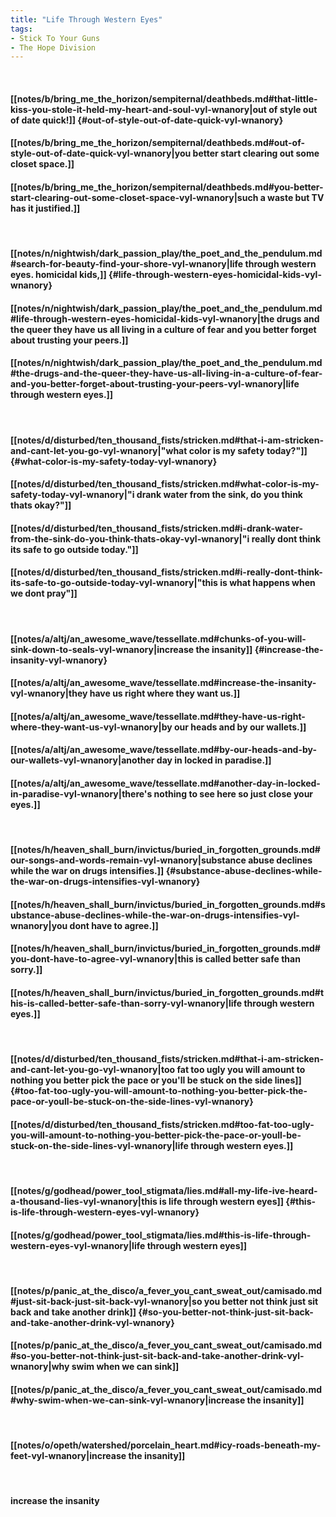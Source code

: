 ```yaml
---
title: "Life Through Western Eyes"
tags:
- Stick To Your Guns
- The Hope Division
---
```

&nbsp;
#### [[notes/b/bring_me_the_horizon/sempiternal/deathbeds.md#that-little-kiss-you-stole-it-held-my-heart-and-soul-vyl-wnanory|out of style out of date quick!]] {#out-of-style-out-of-date-quick-vyl-wnanory}
#### [[notes/b/bring_me_the_horizon/sempiternal/deathbeds.md#out-of-style-out-of-date-quick-vyl-wnanory|you better start clearing out some closet space.]]
#### [[notes/b/bring_me_the_horizon/sempiternal/deathbeds.md#you-better-start-clearing-out-some-closet-space-vyl-wnanory|such a waste but TV has it justified.]]
&nbsp;
#### [[notes/n/nightwish/dark_passion_play/the_poet_and_the_pendulum.md#search-for-beauty-find-your-shore-vyl-wnanory|life through western eyes. homicidal kids,]] {#life-through-western-eyes-homicidal-kids-vyl-wnanory}
#### [[notes/n/nightwish/dark_passion_play/the_poet_and_the_pendulum.md#life-through-western-eyes-homicidal-kids-vyl-wnanory|the drugs and the queer they have us all living in a culture of fear and you better forget about trusting your peers.]]
#### [[notes/n/nightwish/dark_passion_play/the_poet_and_the_pendulum.md#the-drugs-and-the-queer-they-have-us-all-living-in-a-culture-of-fear-and-you-better-forget-about-trusting-your-peers-vyl-wnanory|life through western eyes.]]
&nbsp;
#### [[notes/d/disturbed/ten_thousand_fists/stricken.md#that-i-am-stricken-and-cant-let-you-go-vyl-wnanory|"what color is my safety today?"]] {#what-color-is-my-safety-today-vyl-wnanory}
#### [[notes/d/disturbed/ten_thousand_fists/stricken.md#what-color-is-my-safety-today-vyl-wnanory|"i drank water from the sink, do you think thats okay?"]]
#### [[notes/d/disturbed/ten_thousand_fists/stricken.md#i-drank-water-from-the-sink-do-you-think-thats-okay-vyl-wnanory|"i really dont think its safe to go outside today."]]
#### [[notes/d/disturbed/ten_thousand_fists/stricken.md#i-really-dont-think-its-safe-to-go-outside-today-vyl-wnanory|"this is what happens when we dont pray"]]
&nbsp;
#### [[notes/a/altj/an_awesome_wave/tessellate.md#chunks-of-you-will-sink-down-to-seals-vyl-wnanory|increase the insanity]] {#increase-the-insanity-vyl-wnanory}
#### [[notes/a/altj/an_awesome_wave/tessellate.md#increase-the-insanity-vyl-wnanory|they have us right where they want us.]]
#### [[notes/a/altj/an_awesome_wave/tessellate.md#they-have-us-right-where-they-want-us-vyl-wnanory|by our heads and by our wallets.]]
#### [[notes/a/altj/an_awesome_wave/tessellate.md#by-our-heads-and-by-our-wallets-vyl-wnanory|another day in locked in paradise.]]
#### [[notes/a/altj/an_awesome_wave/tessellate.md#another-day-in-locked-in-paradise-vyl-wnanory|there's nothing to see here so just close your eyes.]]
&nbsp;
#### [[notes/h/heaven_shall_burn/invictus/buried_in_forgotten_grounds.md#our-songs-and-words-remain-vyl-wnanory|substance abuse declines while the war on drugs intensifies.]] {#substance-abuse-declines-while-the-war-on-drugs-intensifies-vyl-wnanory}
#### [[notes/h/heaven_shall_burn/invictus/buried_in_forgotten_grounds.md#substance-abuse-declines-while-the-war-on-drugs-intensifies-vyl-wnanory|you dont have to agree.]]
#### [[notes/h/heaven_shall_burn/invictus/buried_in_forgotten_grounds.md#you-dont-have-to-agree-vyl-wnanory|this is called better safe than sorry.]]
#### [[notes/h/heaven_shall_burn/invictus/buried_in_forgotten_grounds.md#this-is-called-better-safe-than-sorry-vyl-wnanory|life through western eyes.]]
&nbsp;
#### [[notes/d/disturbed/ten_thousand_fists/stricken.md#that-i-am-stricken-and-cant-let-you-go-vyl-wnanory|too fat too ugly you will amount to nothing you better pick the pace or you'll be stuck on the side lines]] {#too-fat-too-ugly-you-will-amount-to-nothing-you-better-pick-the-pace-or-youll-be-stuck-on-the-side-lines-vyl-wnanory}
#### [[notes/d/disturbed/ten_thousand_fists/stricken.md#too-fat-too-ugly-you-will-amount-to-nothing-you-better-pick-the-pace-or-youll-be-stuck-on-the-side-lines-vyl-wnanory|life through western eyes.]]
&nbsp;
#### [[notes/g/godhead/power_tool_stigmata/lies.md#all-my-life-ive-heard-a-thousand-lies-vyl-wnanory|this is life through western eyes]] {#this-is-life-through-western-eyes-vyl-wnanory}
#### [[notes/g/godhead/power_tool_stigmata/lies.md#this-is-life-through-western-eyes-vyl-wnanory|life through western eyes]]
&nbsp;
#### [[notes/p/panic_at_the_disco/a_fever_you_cant_sweat_out/camisado.md#just-sit-back-just-sit-back-vyl-wnanory|so you better not think just sit back and take another drink]] {#so-you-better-not-think-just-sit-back-and-take-another-drink-vyl-wnanory}
#### [[notes/p/panic_at_the_disco/a_fever_you_cant_sweat_out/camisado.md#so-you-better-not-think-just-sit-back-and-take-another-drink-vyl-wnanory|why swim when we can sink]]
#### [[notes/p/panic_at_the_disco/a_fever_you_cant_sweat_out/camisado.md#why-swim-when-we-can-sink-vyl-wnanory|increase the insanity]]
&nbsp;
#### [[notes/o/opeth/watershed/porcelain_heart.md#icy-roads-beneath-my-feet-vyl-wnanory|increase the insanity]]
&nbsp;
#### increase the insanity

